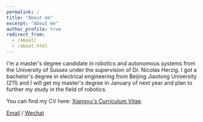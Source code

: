 ```yaml
---
permalink: /
title: "About me"
excerpt: "About me"
author_profile: true
redirect_from: 
  - /about/
  - /about.html
---
```


I'm a master's degree candidate in robotics and autonomous systems from the University of Sussex under the supervision of Dr. Nicolas Herzig. I got a bachelor's degree in electrical engineering from Beijing Jiaotong University (211) and I will get my master's degree in January of next year and plan to further my study in the field of robotics.

You can find my CV here: [Xiangyu's Curriculum Vitae](../assets/CV7.pdf).

[Email](mailto:xg79@sussex.ac.uk) / [Wechat](../images/wechat.jpg)

